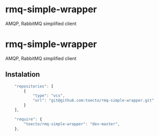 # rmq-simple-wrapper
AMQP, RabbitMQ simplified client

# rmq-simple-wrapper
AMQP, RabbitMQ simplified client


## Instalation

```javascript
    "repositories": [
        {
            "type": "vcs",
            "url": "git@github.com:toecto/rmq-simple-wrapper.git"
        }
    ],

    "require": {
        "toecto/rmq-simple-wrapper": "dev-master",
    },
  ```
  